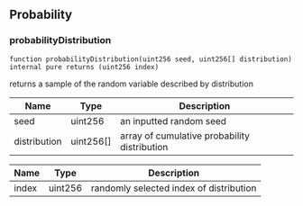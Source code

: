 ## Probability

### probabilityDistribution

```solidity
function probabilityDistribution(uint256 seed, uint256[] distribution) internal pure returns (uint256 index)
```

returns a sample of the random variable described by distribution

| Name | Type | Description |
| ---- | ---- | ----------- |
| seed | uint256 | an inputted random seed |
| distribution | uint256[] | array of cumulative probability distribution |

| Name | Type | Description |
| ---- | ---- | ----------- |
| index | uint256 | randomly selected index of distribution |

